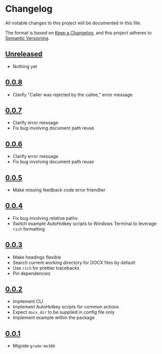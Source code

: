 # Changelog

All notable changes to this project will be documented in this file.

The format is based on [Keep a Changelog](https://keepachangelog.com/en/1.0.0/),
and this project adheres to [Semantic Versioning](https://semver.org/spec/v2.0.0.html).

## [Unreleased]

- Nothing yet

## [0.0.8]

- Clarify "Caller was rejected by the callee," error message

## [0.0.7]

- Clarify error message
- Fix bug involving document path reuse

## [0.0.6]

- Clarify error message
- Fix bug involving document path reuse

## [0.0.5]

- Make missing feedback code error friendlier

## [0.0.4]

- Fix bug involving relative paths
- Switch example AutoHotkey scripts to Windows Terminal to leverage `rich` formatting

## [0.0.3]

- Make headings flexible
- Search current working directory for DOCX files by default
- Use `rich` for prettier tracebacks
- Pin dependencies

## [0.0.2]

- Implement CLI
- Implement AutoHotkey scripts for common actions
- Expect `docx_dir` to be supplied in config file only
- Implement example within the package

## [0.0.1]

- Migrate `grade-me380`

[Unreleased]: https://github.com/blakeNaccarato/gradedoc/compare/0.0.8...HEAD
[0.0.8]: https://github.com/blakeNaccarato/gradedoc/compare/0.0.7...0.0.8
[0.0.7]: https://github.com/blakeNaccarato/gradedoc/compare/0.0.6...0.0.7
[0.0.6]: https://github.com/blakeNaccarato/gradedoc/compare/0.0.5...0.0.6
[0.0.5]: https://github.com/blakeNaccarato/gradedoc/compare/0.0.4...0.0.5
[0.0.4]: https://github.com/blakeNaccarato/gradedoc/compare/0.0.3...0.0.4
[0.0.3]: https://github.com/blakeNaccarato/gradedoc/compare/0.0.2...0.0.3
[0.0.2]: https://github.com/blakeNaccarato/gradedoc/compare/0.0.1...0.0.2
[0.0.1]: https://github.com/blakeNaccarato/gradedoc/releases/tag/0.0.1

